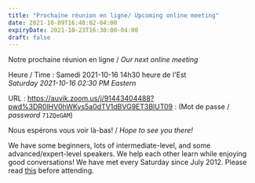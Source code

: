 ```yaml
---
title: "Prochaine réunion en ligne/ Upcoming online meeting"
date: 2021-10-09T16:48:02-04:00
expiryDate: 2021-10-23T16:30:00-04:00
draft: false
---
```


Notre prochaine réunion en ligne / _Our next online meeting_

Heure / Time
: Samedi 2021-10-16 14h30 heure de l'Est  
  _Saturday 2021-10-16 02:30 PM Eastern_

URL
: https://auvik.zoom.us/j/91443404488?pwd%3DR0lHV0hWKys5a0dTV1dBVG9ET3BlUT09
:  (Mot de passe / _password_ `71ZQeGAM`)


<!--more-->

Nous espérons vous voir là-bas! / _Hope to see you there!_

We have some beginners, lots of intermediate-level, and some advanced/expert-level speakers. We help each other learn while enjoying good conversations! We have met every Saturday since July 2012. Please read [this](/about/) before attending.
